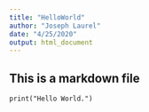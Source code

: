 ```yaml
---
title: "HelloWorld"
author: "Joseph Laurel"
date: "4/25/2020"
output: html_document
---
```


## This is a markdown file

```{r}
print("Hello World.")
```